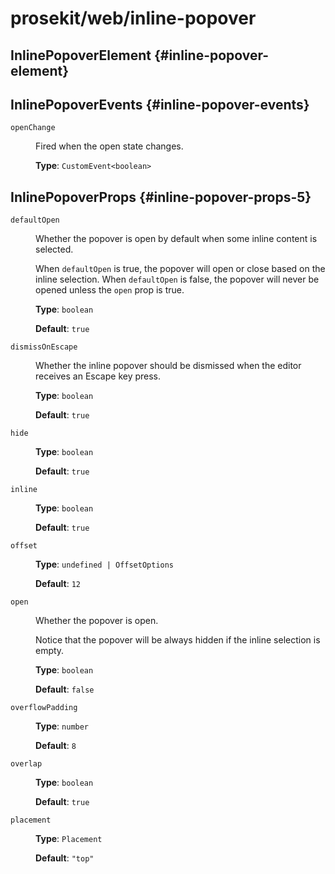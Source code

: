 # prosekit/web/inline-popover

## InlinePopoverElement {#inline-popover-element}

<!-- Declaration kind 4194304 is not implemented (name: InlinePopoverElement) -->

## InlinePopoverEvents {#inline-popover-events}

<dl>

<dt>

`openChange`

</dt>

<dd>

Fired when the open state changes.

**Type**: `CustomEvent<boolean>`

</dd>

</dl>

## InlinePopoverProps {#inline-popover-props-5}

<dl>

<dt>

`defaultOpen`

</dt>

<dd>

Whether the popover is open by default when some inline content is
selected.

When `defaultOpen` is true, the popover will open or close based on the
inline selection. When `defaultOpen` is false, the popover will never be
opened unless the `open` prop is true.

**Type**: `boolean`

**Default**: `true`

</dd>

<dt>

`dismissOnEscape`

</dt>

<dd>

Whether the inline popover should be dismissed when the editor receives an
Escape key press.

**Type**: `boolean`

**Default**: `true`

</dd>

<dt>

`hide`

</dt>

<dd>

**Type**: `boolean`

**Default**: `true`

</dd>

<dt>

`inline`

</dt>

<dd>

**Type**: `boolean`

**Default**: `true`

</dd>

<dt>

`offset`

</dt>

<dd>

**Type**: `undefined | OffsetOptions`

**Default**: `12`

</dd>

<dt>

`open`

</dt>

<dd>

Whether the popover is open.

Notice that the popover will be always hidden if the inline selection is
empty.

**Type**: `boolean`

**Default**: `false`

</dd>

<dt>

`overflowPadding`

</dt>

<dd>

**Type**: `number`

**Default**: `8`

</dd>

<dt>

`overlap`

</dt>

<dd>

**Type**: `boolean`

**Default**: `true`

</dd>

<dt>

`placement`

</dt>

<dd>

**Type**: `Placement`

**Default**: `"top"`

</dd>

</dl>
